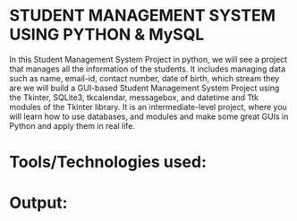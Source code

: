 # STUDENT MANAGEMENT SYSTEM USING PYTHON & MySQL
  In this Student Management System Project in python, we will see a project that manages all the information of the students.  It includes managing data such as name, email-id, contact number, date of birth, which stream they are we will build a GUI-based Student Management System Project using the Tkinter, SQLite3, tkcalendar, messagebox, and datetime and Ttk modules of the Tkinter library. It is an intermediate-level project, where you will learn how to use databases, and modules and make some great GUIs in Python and apply them in real life.

# Tools/Technologies used:

# 

# Output:
